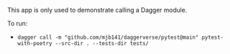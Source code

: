 This app is only used to demonstrate calling a Dagger module.

To run:

* `dagger call -m "github.com/mjb141/daggerverse/pytest@main" pytest-with-poetry --src-dir . --tests-dir tests/`
